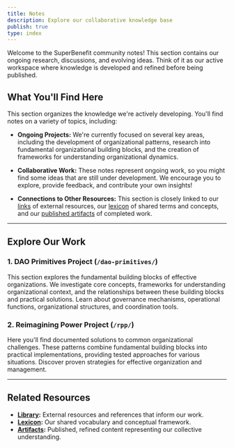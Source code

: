 ```yaml
---
title: Notes
description: Explore our collaborative knowledge base
publish: true
type: index
---
```


Welcome to the SuperBenefit community notes! This section contains our ongoing research, discussions, and evolving ideas.  Think of it as our active workspace where knowledge is developed and refined before being published.

## What You'll Find Here

This section organizes the knowledge we're actively developing.  You'll find notes on a variety of topics, including:

* **Ongoing Projects:**  We're currently focused on several key areas, including the development of organizational patterns, research into fundamental organizational building blocks, and the creation of frameworks for understanding organizational dynamics.

* **Collaborative Work:**  These notes represent ongoing work, so you might find some ideas that are still under development.  We encourage you to explore, provide feedback, and contribute your own insights!

* **Connections to Other Resources:**  This section is closely linked to our [links](links/links.md) of external resources, our [lexicon](tags/tags.md) of shared terms and concepts, and our [published artifacts](artifacts/artifacts.md) of completed work.

---

## Explore Our Work


### 1. DAO Primitives Project (`/dao-primitives/`)

This section explores the fundamental building blocks of effective organizations.  We investigate core concepts, frameworks for understanding organizational context, and the relationships between these building blocks and practical solutions.  Learn about governance mechanisms, operational functions, organizational structures, and coordination tools.

### 2. Reimagining Power Project (`/rpp/`)

Here you'll find documented solutions to common organizational challenges.  These patterns combine fundamental building blocks into practical implementations, providing tested approaches for various situations.  Discover proven strategies for effective organization and management.

---

## Related Resources

* **[Library](links/links.md):**  External resources and references that inform our work.
* **[Lexicon](tags/tags.md):**  Our shared vocabulary and conceptual framework.
* **[Artifacts](artifacts/artifacts.md):**  Published, refined content representing our collective understanding.
